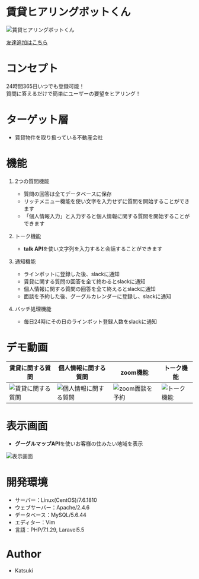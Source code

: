 # 賃貸ヒアリングボットくん

![賃貸ヒアリングボットくん](https://user-images.githubusercontent.com/67732612/119965828-0ad84780-bfee-11eb-96b9-cda65fa608c7.PNG)


[友達追加はこちら](https://line.me/R/ti/p/%40155jsgma)

# コンセプト

24時間365日いつでも登録可能！<br>
質問に答えるだけで簡単にユーザーの要望をヒアリング！

# ターゲット層

* 賃貸物件を取り扱っている不動産会社

# 機能

1. 2つの質問機能

    - 質問の回答は全てデータベースに保存
    - リッチメニュー機能を使い文字を入力せずに質問を開始することができます
    - 「個人情報入力」と入力すると個人情報に関する質問を開始することができます

1. トーク機能

    - **talk API**を使い文字列を入力すると会話することができます

1. 通知機能

    - ラインボットに登録した後、slackに通知
    - 賃貸に関する質問の回答を全て終わるとslackに通知
    - 個人情報に関する質問の回答を全て終えるとslackに通知
    - 面談を予約した後、グーグルカレンダーに登録し、slackに通知

1. バッチ処理機能

    - 毎日24時にその日のラインボット登録人数をslackに通知

# デモ動画
| 賃貸に関する質問 | 個人情報に関する質問 |zoom機能 | トーク機能 |
|----------------- | -------------------- | ------- | ---------- |
| ![賃貸に関する質問](https://user-images.githubusercontent.com/67732612/119961367-50464600-bfe9-11eb-98fa-b795b0474177.gif) | ![個人情報に関する質問](https://user-images.githubusercontent.com/67732612/119958108-0f006700-bfe6-11eb-85b0-0d777453a0b6.gif) | ![zoom面談を予約](https://user-images.githubusercontent.com/67732612/119958145-1889cf00-bfe6-11eb-8ae2-3a6c5ba93052.gif) | ![トーク機能](https://user-images.githubusercontent.com/67732612/119958235-322b1680-bfe6-11eb-974f-4dfcf33fbf6c.gif) |

# 表示画面

* **グーグルマップAPI**を使いお客様の住みたい地域を表示

![表示画面](https://user-images.githubusercontent.com/67732612/119958200-263f5480-bfe6-11eb-88e6-a217bf565c3a.png)


# 開発環境

* サーバー：Linux(CentOS)/7.6.1810
* ウェブサーバー：Apache/2.4.6
* データベース：MySQL/5.6.44
* エディター：Vim
* 言語：PHP/7.1.29, Laravel5.5

# Author

* Katsuki
